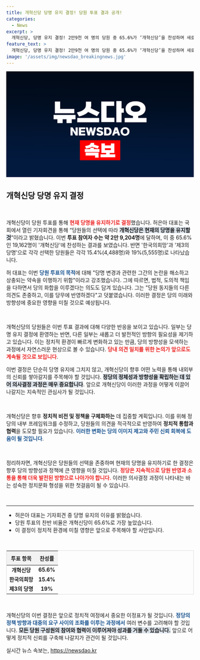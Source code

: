 ```yaml
---
title: 개혁신당 당명 유지 결정! 당원 투표 결과 공개!
categories:
  - News
excerpt: >
  개혁신당, 당명 유지 결정! 2만9천 여 명의 당원 중 65.6%가 ‘개혁신당’을 찬성하며 새로운 출발을 알렸습니다. 허은아 대표가 강조한 화합의 메시지, 자세히 전합니다!
feature_text: >
  개혁신당, 당명 유지 결정! 2만9천 여 명의 당원 중 65.6%가 ‘개혁신당’을 찬성하며 새로운 출발을 알렸습니다. 허은아 대표가 강조한 화합의 메시지, 자세히 전합니다!
image: '/assets/img/newsdao_breakingnews.jpg'
---
```


<p><img src="/assets/img/newsdao_breakingnews.jpg" alt="flaretime 속보" /></p>

<h2 data-ke-size="size26">개혁신당 당명 유지 결정</h2>

<p data-ke-size="size16">&nbsp;</p>

<p>개혁신당이 당원 투표를 통해 <b><span style="color: #ee2323;">현재 당명을 유지하기로 결정</span></b>했습니다. 허은아 대표는 국회에서 열린 기자회견을 통해 “당원들의 선택에 따라 <b><span style="background-color: #21538527;">개혁신당은 현재의 당명을 유지할 것</span></b>”이라고 밝혔습니다. 이번 <strong>투표 참여자 수는 약 2만 9,204명</strong>에 달하며, 이 중 65.6%인 19,162명이 '개혁신당'에 찬성하는 결과를 보였습니다. 반면 '한국의희망'과 '제3의 당명'으로 각각 선택한 당원들은 각각 15.4%(4,488명)와 19%(5,555명)로 나타났습니다.</p>

<p>허 대표는 이번 <b><span style="color: #1a5490;">당원 투표의 목적</span></b>에 대해 "당명 변경과 관련한 그간의 논란을 해소하고 상충되는 약속을 이행하기 위함"이라고 강조했습니다. 그에 따르면, 법적, 도의적 책임을 다하면서 당의 화합을 이루겠다는 의도도 담겨 있습니다. 그는 "당원 동지들의 다른 의견도 존중하고, 이를 당무에 반영하겠다"고 덧붙였습니다. 이러한 결정은 당의 미래와 방향성에 중요한 영향을 미칠 것으로 예상됩니다.</p>

<p data-ke-size="size16">&nbsp;</p>

<p>개혁신당의 당원들은 이번 투표 결과에 대해 다양한 반응을 보이고 있습니다. 일부는 당명 유지 결정에 환영하는 반면, 다른 일부는 새롭고 더 발전적인 방향의 필요성을 제기하고 있습니다. 이는 정치적 환경이 빠르게 변화하고 있는 만큼, 당의 방향성을 모색하는 과정에서 자연스러운 현상으로 볼 수 있습니다. <b><span style="color: #ee2323;">당내 의견 일치를 위한 논의가 앞으로도 계속될 것으로 보입니다</span></b>.</p>

<p>이번 결정은 단순히 당명 유지에 그치지 않고, 개혁신당이 향후 어떤 노력을 통해 내외부의 신뢰를 쌓아갈지를 주목해야 할 것입니다. <b><span style="background-color: #21538527;">정당의 정체성과 방향성을 확립하는 데 있어 의사결정 과정은 매우 중요합니다</span></b>. 앞으로 개혁신당이 이러한 과정을 어떻게 이끌어 나갈지는 지속적인 관심사가 될 것입니다.</p>

<p data-ke-size="size16">&nbsp;</p>

<p>개혁신당은 향후 <strong>정치적 비전 및 정책을 구체화하는</strong> 데 집중할 계획입니다. 이를 위해 정당의 내부 프레임워크를 수정하고, 당원들의 의견을 적극적으로 반영하여 <strong>정치적 통합과 협력</strong>을 도모할 필요가 있습니다. <b><span style="color: #1a5490;">이러한 변화는 당의 이미지 제고와 주민 신뢰 회복에 도움이 될 것입니다</span></b>.</p>

<p data-ke-size="size16">&nbsp;</p>

<p>정리하자면, 개혁신당은 당원들의 선택을 존중하며 현재의 당명을 유지하기로 한 결정은 향후 당의 방향성과 정책에 큰 영향을 미칠 것입니다. <b><span style="color: #ee2323;">정당은 지속적으로 당원 반영과 소통을 통해 더욱 발전된 방향으로 나아가야 합니다.</span></b> 이러한 의사결정 과정이 나타내는 바는 성숙한 정치문화 형성을 위한 첫걸음이 될 수 있습니다.</p>

<p data-ke-size="size16">&nbsp;</p>

<hr />

<ul>
    <li>허은아 대표는 기자회견 중 당명 유지의 이유를 밝혔습니다.</li>
    <li>당원 투표의 찬반 비율은 개혁신당이 65.6%로 가장 높았습니다.</li>
    <li>이 결정이 정치적 환경에 미칠 영향은 앞으로 주목해야 할 사안입니다.</li>
</ul>

<p data-ke-size="size16">&nbsp;</p>

<table style="width: 100%; border: 1px solid #ddd; border-collapse: collapse;">
    <thead>
        <tr>
            <th style="text-align: center; height: 30px; background-color: #f2f2f2;">투표 항목</th>
            <th style="text-align: center; height: 30px; background-color: #f2f2f2;">찬성률</th>
        </tr>
    </thead>
    <tbody>
        <tr>
            <td style="text-align: center; height: 17px;"><b>개혁신당</b></td>
            <td style="text-align: center; height: 17px;"><b>65.6%</b></td>
        </tr>
        <tr>
            <td style="text-align: center; height: 17px;"><b>한국의희망</b></td>
            <td style="text-align: center; height: 17px;"><b>15.4%</b></td>
        </tr>
        <tr>
            <td style="text-align: center; height: 17px;"><b>제3의 당명</b></td>
            <td style="text-align: center; height: 17px;"><b>19%</b></td>
        </tr>
    </tbody>
</table>

<p data-ke-size="size16">&nbsp;</p>

<p>개혁신당의 이번 결정은 앞으로 정치적 여정에서 중요한 이정표가 될 것입니다. <b><span style="color: #1a5490;">정당의 정책 방향과 대중의 요구 사이의 조화를 이루는 과정에서</span></b> 여러 변수를 고려해야 할 것입니다. <b><span style="background-color: #21538527;">모든 당원 구성원의 참여와 협력이 이루어져야 성과를 거둘 수 있습니다.</span></b> 앞으로 어떻게 정치적 신뢰를 구축해 나갈지가 관건이 될 것입니다.</p>
실시간 뉴스 속보는, <a href="https://newsdao.kr" rel="dofollow">https://newsdao.kr</a>


